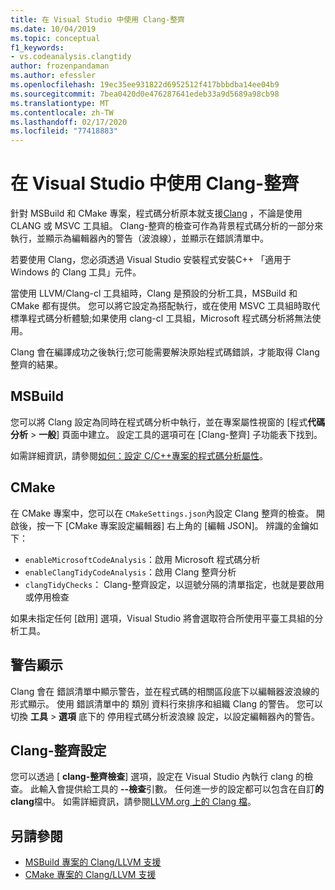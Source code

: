 ```yaml
---
title: 在 Visual Studio 中使用 Clang-整齊
ms.date: 10/04/2019
ms.topic: conceptual
f1_keywords:
- vs.codeanalysis.clangtidy
author: frozenpandaman
ms.author: efessler
ms.openlocfilehash: 19ec35ee931822d6952512f417bbbdba14ee04b9
ms.sourcegitcommit: 7bea0420d0e476287641edeb33a9d5689a98cb98
ms.translationtype: MT
ms.contentlocale: zh-TW
ms.lasthandoff: 02/17/2020
ms.locfileid: "77418883"
---
```

# <a name="using-clang-tidy-in-visual-studio"></a>在 Visual Studio 中使用 Clang-整齊

針對 MSBuild 和 CMake 專案，程式碼分析原本就支援[Clang](https://clang.llvm.org/extra/clang-tidy/) ，不論是使用 CLANG 或 MSVC 工具組。 Clang-整齊的檢查可作為背景程式碼分析的一部分來執行，並顯示為編輯器內的警告（波浪線），並顯示在錯誤清單中。

若要使用 Clang，您必須透過 Visual Studio 安裝程式安裝C++ 「適用于 Windows 的 Clang 工具」元件。

當使用 LLVM/Clang-cl 工具組時，Clang 是預設的分析工具，MSBuild 和 CMake 都有提供。 您可以將它設定為搭配執行，或在使用 MSVC 工具組時取代標準程式碼分析體驗;如果使用 clang-cl 工具組，Microsoft 程式碼分析將無法使用。

Clang 會在編譯成功之後執行;您可能需要解決原始程式碼錯誤，才能取得 Clang 整齊的結果。

## <a name="msbuild"></a>MSBuild

您可以將 Clang 設定為同時在程式碼分析中執行，並在專案屬性視窗的 [程式**代碼分析** > **一般**] 頁面中建立。 設定工具的選項可在 [Clang-整齊] 子功能表下找到。

如需詳細資訊，請參閱[如何：設定 C/C++專案的程式碼分析屬性](../code-quality/how-to-set-code-analysis-properties-for-c-cpp-projects.md)。

## <a name="cmake"></a>CMake

在 CMake 專案中，您可以在 `CMakeSettings.json`內設定 Clang 整齊的檢查。 開啟後，按一下 [CMake 專案設定編輯器] 右上角的 [編輯 JSON]。 辨識的金鑰如下：

- `enableMicrosoftCodeAnalysis`：啟用 Microsoft 程式碼分析
- `enableClangTidyCodeAnalysis`：啟用 Clang 整齊分析
- `clangTidyChecks`： Clang-整齊設定，以逗號分隔的清單指定，也就是要啟用或停用檢查

如果未指定任何 [啟用] 選項，Visual Studio 將會選取符合所使用平臺工具組的分析工具。

## <a name="warning-display"></a>警告顯示

Clang 會在 錯誤清單中顯示警告，並在程式碼的相關區段底下以編輯器波浪線的形式顯示。 使用 錯誤清單中的 類別 資料行來排序和組織 Clang 的警告。 您可以切換 **工具** > **選項** 底下的 停用程式碼分析波浪線 設定，以設定編輯器內的警告。

## <a name="clang-tidy-configuration"></a>Clang-整齊設定

您可以透過 [ **clang-整齊檢查**] 選項，設定在 Visual Studio 內執行 clang 的檢查。 此輸入會提供給工具的 **--檢查**引數。 任何進一步的設定都可以包含在自訂**的 clang**檔中。 如需詳細資訊，請參閱[LLVM.org 上的 Clang 檔](https://clang.llvm.org/extra/clang-tidy/)。

## <a name="see-also"></a>另請參閱

- [MSBuild 專案的 Clang/LLVM 支援](https://devblogs.microsoft.com/cppblog/clang-llvm-support-for-msbuild-projects/)
- [CMake 專案的 Clang/LLVM 支援](https://devblogs.microsoft.com/cppblog/visual-studio-cmake-support-clang-llvm-cmake-3-14-vcpkg-and-performance-improvements/)
